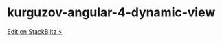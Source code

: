 # kurguzov-angular-4-dynamic-view

[Edit on StackBlitz ⚡️](https://stackblitz.com/edit/kurguzov-angular-4-dynamic-view)
